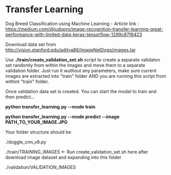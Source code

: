 # Transfer Learning
Dog Breed Classification using Machine Learning - Article link : 
https://medium.com/@judopro/image-recognition-transfer-learning-great-performance-with-limited-data-keras-tensorflow-1299c87f8423

Download data set from http://vision.stanford.edu/aditya86/ImageNetDogs/images.tar

Use <b>./train/create_validation_set.sh</b> script to create a separate validaton set randomly from within the images and move them to a separate validation folder. Just run it wuthout any parameters, make sure current images are extracted into "train" folder AND you are running this script from withint "train" folder.

Once validation data set is created. You can start the model to train and then predict...

<b>python transfer_learning.py --mode train</b>

<b>python transfer_learning.py --mode predict --image PATH_TO_YOUR_IMAGE.JPG</b>

Your folder structure should be 

./doggle_cnn_v8.py

./train/TRAINING_IMAGES <- Run create_validation_set.sh here after download image dataset and expanding into this folder

./validation/VALIDATION_IMAGES

